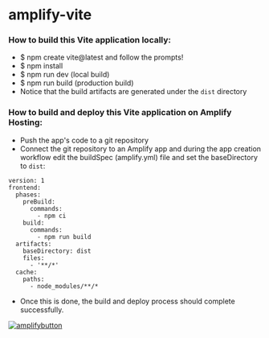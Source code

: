 # amplify-vite

### How to build this Vite application locally:

- $ npm create vite@latest and follow the prompts!
- $ npm install
- $ npm run dev (local build)
- $ npm run build (production build)
- Notice that the build artifacts are generated under the `dist` directory

### How to build and deploy this Vite application on Amplify Hosting:

- Push the app's code to a git repository
- Connect the git repository to an Amplify app and during the app creation workflow edit the buildSpec (amplify.yml) file and set the baseDirectory to `dist`:

```
version: 1
frontend:
  phases:
    preBuild:
      commands:
        - npm ci
    build:
      commands:
        - npm run build
  artifacts:
    baseDirectory: dist
    files:
      - '**/*'
  cache:
    paths:
      - node_modules/**/*
```

- Once this is done, the build and deploy process should complete successfully.

[![amplifybutton](https://oneclick.amplifyapp.com/button.svg)](https://console.aws.amazon.com/amplify/home#/deploy?repo=https://github.com/Jay2113/amplify-vite)
